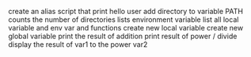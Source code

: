 create an alias
script that print hello user
add directory to variable PATH
counts the number of directories 
lists environment variable
list all local variable and env var and functions
create new local variable
create new global variable
print the result of addition
print result of power / divide 
display the result of var1 to the power var2
